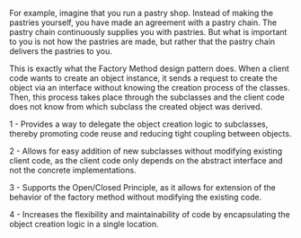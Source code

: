 For example, imagine that you run a pastry shop. Instead of making the pastries yourself, you have made an agreement with a pastry chain. The pastry chain continuously supplies you with pastries. But what is important to you is not how the pastries are made, but rather that the pastry chain delivers the pastries to you.

This is exactly what the Factory Method design pattern does. When a client code wants to create an object instance, it sends a request to create the object via an interface without knowing the creation process of the classes. Then, this process takes place through the subclasses and the client code does not know from which subclass the created object was derived.

1 - Provides a way to delegate the object creation logic to subclasses, thereby promoting code reuse and reducing tight coupling between objects.

2 - Allows for easy addition of new subclasses without modifying existing client code, as the client code only depends on the abstract interface and not the concrete implementations.

3 - Supports the Open/Closed Principle, as it allows for extension of the behavior of the factory method without modifying the existing code.

4 - Increases the flexibility and maintainability of code by encapsulating the object creation logic in a single location.